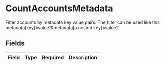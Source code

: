# CountAccountsMetadata

Filter accounts by metadata key value pairs. The filter can be used like this metadata[key]=value1&metadata[a.nested.key]=value2


## Fields

| Field       | Type        | Required    | Description |
| ----------- | ----------- | ----------- | ----------- |
